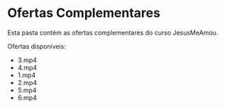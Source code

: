 # Ofertas Complementares

Esta pasta contém as ofertas complementares do curso JesusMeAmou.

Ofertas disponíveis:
- 3.mp4
- 4.mp4
- 1.mp4
- 2.mp4
- 5.mp4
- 6.mp4